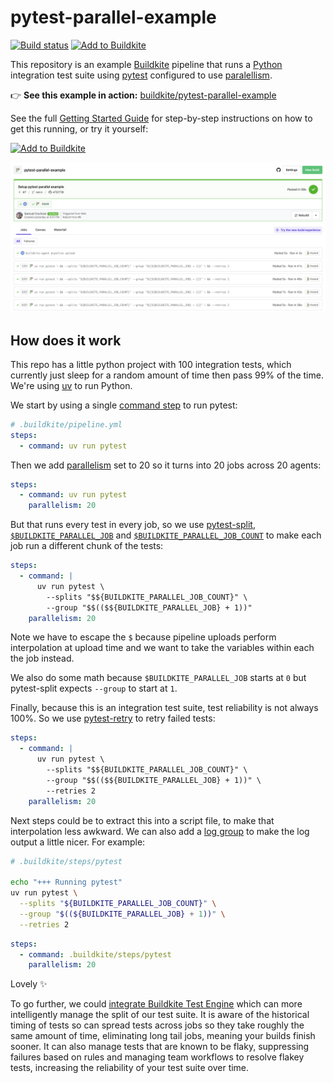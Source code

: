 # pytest-parallel-example

[![Build status](https://badge.buildkite.com/1743547f43a1eabf2b3e5822cee51999e480464581fee659b3.svg?branch=main)](https://buildkite.com/buildkite/pytest-parallel-example/builds/latest?branch=main)
[![Add to Buildkite](https://badge.buildkite.com/add.svg)](https://buildkite.com/new)

This repository is an example [Buildkite](https://buildkite.com/) pipeline that runs a [Python](https://python.org) integration test suite using [pytest](https://docs.pytest.org/en/stable/) configured to use [paralellism](https://buildkite.com/docs/pipelines/tutorials/parallel-builds#parallel-jobs).

👉 **See this example in action:** [buildkite/pytest-parallel-example](https://buildkite.com/buildkite/pytest-parallel-example/builds/latest?branch=main)

See the full [Getting Started Guide](https://buildkite.com/docs/guides/getting-started) for step-by-step instructions on how to get this running, or try it yourself:

[![Add to Buildkite](https://buildkite.com/button.svg)](https://buildkite.com/new)

<a href="https://buildkite.com/buildkite/pytest-parallel-example/builds/latest?branch=main">
  <img width="1504" alt="Screenshot of pytest parallel example with 20 steps each running a chunk of the 100 tests" src=".buildkite/screenshot.png" />
</a>

## How does it work

This repo has a little python project with 100 integration tests, which currently just sleep for a random amount of time then pass 99% of the time. We're using [uv](https://docs.astral.sh/uv/) to run Python.

We start by using a single [command step](https://buildkite.com/docs/pipelines/configure/step-types/command-step) to run pytest:

```yaml
# .buildkite/pipeline.yml
steps:
  - command: uv run pytest
```

Then we add [parallelism](https://buildkite.com/docs/pipelines/configure/step-types/command-step#parallelism) set to 20 so it turns into 20 jobs across 20 agents:

```yaml
steps:
  - command: uv run pytest
    parallelism: 20
```

But that runs every test in every job, so we use [pytest-split](https://pypi.org/project/pytest-split/), [`$BUILDKITE_PARALLEL_JOB`](https://buildkite.com/docs/pipelines/configure/environment-variables#BUILDKITE_PARALLEL_JOB) and [`$BUILDKITE_PARALLEL_JOB_COUNT`](https://buildkite.com/docs/pipelines/configure/environment-variables#BUILDKITE_PARALLEL_JOB_COUNT) to make each job run a different chunk of the tests:

```yaml
steps:
  - command: |
      uv run pytest \
        --splits "$${BUILDKITE_PARALLEL_JOB_COUNT}" \
        --group "$$(($${BUILDKITE_PARALLEL_JOB} + 1))"
    parallelism: 20
```

Note we have to escape the `$` because pipeline uploads perform interpolation at upload time and we want to take the variables within each the job instead.

We also do some math because `$BUILDKITE_PARALLEL_JOB` starts at `0` but pytest-split expects `--group` to start at `1`.

Finally, because this is an integration test suite, test reliability is not always 100%. So we use [pytest-retry](https://pypi.org/project/pytest-retry/) to retry failed tests:

```yaml
steps:
  - command: |
      uv run pytest \
        --splits "$${BUILDKITE_PARALLEL_JOB_COUNT}" \
        --group "$$(($${BUILDKITE_PARALLEL_JOB} + 1))" \
        --retries 2
    parallelism: 20
```

Next steps could be to extract this into a script file, to make that interpolation less awkward. We can also add a [log group](https://buildkite.com/docs/pipelines/configure/managing-log-output#grouping-log-output) to make the log output a little nicer. For example:

```bash
# .buildkite/steps/pytest

echo "+++ Running pytest"
uv run pytest \
  --splits "${BUILDKITE_PARALLEL_JOB_COUNT}" \
  --group "$((${BUILDKITE_PARALLEL_JOB} + 1))" \
  --retries 2
```

```yaml
steps:
  - command: .buildkite/steps/pytest
    parallelism: 20
```

Lovely ✨

To go further, we could [integrate Buildkite Test Engine](https://buildkite.com/docs/test-engine/test-collection/python-collectors#pytest-collector) which can more intelligently manage the split of our test suite. It is aware of the historical timing of tests so can spread tests across jobs so they take roughly the same amount of time, eliminating long tail jobs, meaning your builds finish sooner. It can also manage tests that are known to be flaky, suppressing failures based on rules and managing team workflows to resolve flakey tests, increasing the reliability of your test suite over time.

<!-- TODO: demonstrate failure output -->

<!-- TODO: integrate annotations -->

